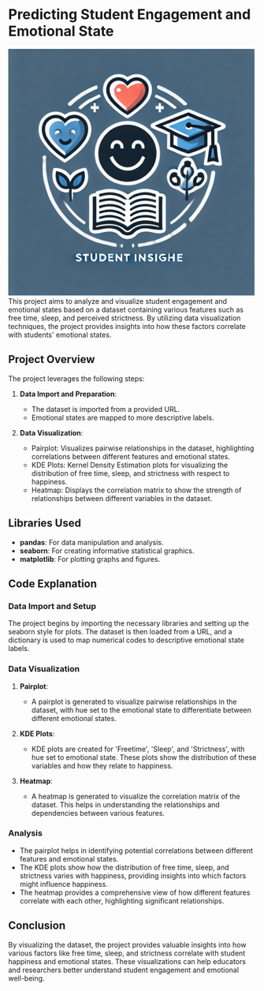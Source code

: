 # Predicting Student Engagement and Emotional State
<img src="images/student.png" alt="Student Insight Logo" width="500" height="500">
This project aims to analyze and visualize student engagement and emotional states based on a dataset containing various features such as free time, sleep, and perceived strictness. By utilizing data visualization techniques, the project provides insights into how these factors correlate with students' emotional states.

## Project Overview

The project leverages the following steps:

1. **Data Import and Preparation**:
   - The dataset is imported from a provided URL.
   - Emotional states are mapped to more descriptive labels.

2. **Data Visualization**:
   - Pairplot: Visualizes pairwise relationships in the dataset, highlighting correlations between different features and emotional states.
   - KDE Plots: Kernel Density Estimation plots for visualizing the distribution of free time, sleep, and strictness with respect to happiness.
   - Heatmap: Displays the correlation matrix to show the strength of relationships between different variables in the dataset.

## Libraries Used

- **pandas**: For data manipulation and analysis.
- **seaborn**: For creating informative statistical graphics.
- **matplotlib**: For plotting graphs and figures.

## Code Explanation

### Data Import and Setup

The project begins by importing the necessary libraries and setting up the seaborn style for plots. The dataset is then loaded from a URL, and a dictionary is used to map numerical codes to descriptive emotional state labels.

### Data Visualization

1. **Pairplot**:
   - A pairplot is generated to visualize pairwise relationships in the dataset, with hue set to the emotional state to differentiate between different emotional states.

2. **KDE Plots**:
   - KDE plots are created for 'Freetime', 'Sleep', and 'Strictness', with hue set to emotional state. These plots show the distribution of these variables and how they relate to happiness.

3. **Heatmap**:
   - A heatmap is generated to visualize the correlation matrix of the dataset. This helps in understanding the relationships and dependencies between various features.

### Analysis

- The pairplot helps in identifying potential correlations between different features and emotional states.
- The KDE plots show how the distribution of free time, sleep, and strictness varies with happiness, providing insights into which factors might influence happiness.
- The heatmap provides a comprehensive view of how different features correlate with each other, highlighting significant relationships.

## Conclusion

By visualizing the dataset, the project provides valuable insights into how various factors like free time, sleep, and strictness correlate with student happiness and emotional states. These visualizations can help educators and researchers better understand student engagement and emotional well-being.
